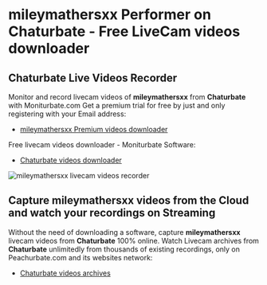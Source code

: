 # mileymathersxx Performer on Chaturbate - Free LiveCam videos downloader

## Chaturbate Live Videos Recorder

Monitor and record livecam videos of **mileymathersxx** from **Chaturbate** with Moniturbate.com
Get a premium trial for free by just and only registering with your Email address:
* [mileymathersxx Premium videos downloader](https://moniturbate.com/request-demo-licence-key.html)

Free livecam videos downloader - Moniturbate Software:
* [Chaturbate videos downloader](https://moniturbate.com/moniturbate-download-software.html)

![mileymathersxx livecam videos recorder](https://peachurnet.com/templates/moniturbate-software.png)


## Capture mileymathersxx videos from the Cloud and watch your recordings on Streaming

Without the need of downloading a software, capture **mileymathersxx** livecam videos from **Chaturbate** 100% online.
Watch Livecam archives from **Chaturbate** unlimitedly from thousands of existing recordings, only on Peachurbate.com and its websites network:
* [Chaturbate videos archives](https://peachurnet.com/)